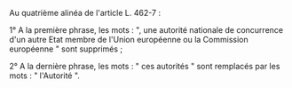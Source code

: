 Au quatrième alinéa de l'article L. 462-7 :

1° A la première phrase, les mots : ", une autorité nationale de concurrence d'un autre Etat membre de l'Union européenne ou la Commission européenne " sont supprimés ;

2° A la dernière phrase, les mots : " ces autorités " sont remplacés par les mots : " l'Autorité ".
